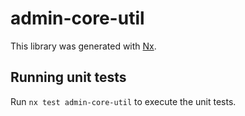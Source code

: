 # admin-core-util

This library was generated with [Nx](https://nx.dev).

## Running unit tests

Run `nx test admin-core-util` to execute the unit tests.

